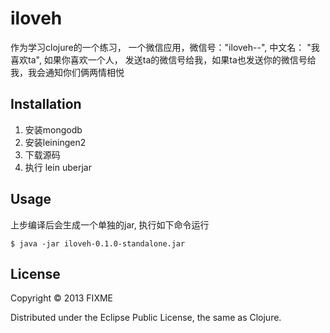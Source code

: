 # iloveh

作为学习clojure的一个练习， 一个微信应用，微信号："iloveh--", 中文名： "我喜欢ta", 如果你喜欢一个人，
发送ta的微信号给我，如果ta也发送你的微信号给我，我会通知你们俩两情相悦

## Installation

1. 安装mongodb
2. 安装leiningen2
3. 下载源码
4. 执行 lein uberjar

## Usage
上步编译后会生成一个单独的jar, 执行如下命令运行

    $ java -jar iloveh-0.1.0-standalone.jar


## License

Copyright © 2013 FIXME

Distributed under the Eclipse Public License, the same as Clojure.
